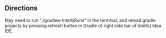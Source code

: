 ## Directions
May need to run "./gradlew IntellijRuns" in the terminal, and reload gradle projects by pressing refresh button in Gradle of right side bar of IntelliJ Idea IDE. 
